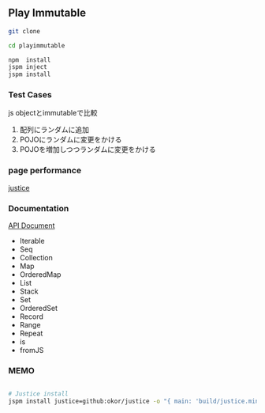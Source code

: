 Play Immutable
----

```sh
git clone 

cd playimmutable

npm  install
jspm inject
jspm install

```

### Test Cases

js objectとimmutableで比較

 1. 配列にランダムに追加
 1. POJOにランダムに変更をかける
 1. POJOを増加しつつランダムに変更をかける

### page performance

[justice](https://github.com/okor/justice)

### Documentation

[API Document](http://facebook.github.io/immutable-js/docs/#/)

 + Iterable
 + Seq
 + Collection
 + Map
 + OrderedMap
 + List
 + Stack
 + Set
 + OrderedSet
 + Record
 + Range
 + Repeat
 + is
 + fromJS


### MEMO

```sh

# Justice install
jspm install justice=github:okor/justice -o "{ main: 'build/justice.min.js'}"

```
